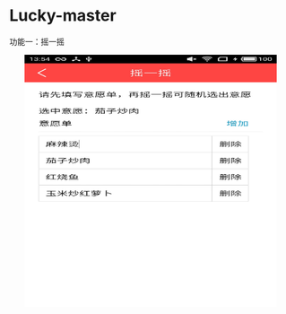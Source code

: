 # Lucky-master
功能一：摇一摇
<div align=center><img width="450" height="450" src="https://github.com/AimeeChen/Lucky-master/blob/master/img/sensorShake.jpg"/></div>
